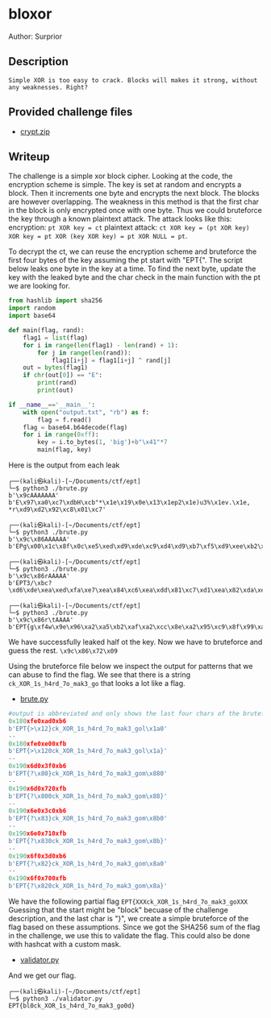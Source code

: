 # bloxor
Author: Surprior

## Description
```
Simple XOR is too easy to crack. Blocks will makes it strong, without any weaknesses. Right?
```

## Provided challenge files
* [crypt.zip](../crypt.zip)

## Writeup

The challenge is a simple xor block cipher. Looking at the code, the encryption scheme is simple. The key is set at random and encrypts a block. Then it increments one byte and encrypts the next block. The blocks are however overlapping. The weakness in this method is that the first char in the block is only encrypted once with one byte. Thus we could bruteforce the key through a known plaintext attack.
The attack looks like this: 
encryption: `pt XOR key = ct` 
plaintext attack: `ct XOR key = (pt XOR key) XOR key = pt XOR (key XOR key) = pt XOR NULL = pt`.

To decrypt the ct, we can reuse the encryption scheme and bruteforce the first four bytes of the key assuming the pt start with "EPT{". The script below leaks one byte in the key at a time. To find the next byte, update the key with the leaked byte and the char check in the main function with the pt we are looking for.

```python
from hashlib import sha256
import random
import base64

def main(flag, rand):
    flag1 = list(flag)
    for i in range(len(flag1) - len(rand) + 1):
        for j in range(len(rand)):
            flag1[i+j] = flag1[i+j] ^ rand[j]
    out = bytes(flag1)
    if chr(out[0]) == "E":
        print(rand)
        print(out)

if __name__=='__main__':
    with open("output.txt", "rb") as f:
        flag = f.read()
    flag = base64.b64decode(flag)
    for i in range(0xff):
        key = i.to_bytes(1, 'big')+b"\x41"*7
        main(flag, key)
```

Here is the output from each leak

```
┌──(kali㉿kali)-[~/Documents/ctf/ept]
└─$ python3 ./brute.py
b'\x9cAAAAAAA'
b'E\x97\xa0\xc7\xdbH\xcb"*\x1e\x19\x0e\x13\x1ep2\x1e)u3%\x1ev.\x1e, *r\xd9\xd2\x92\xc8\x01\xc7'

┌──(kali㉿kali)-[~/Documents/ctf/ept]
└─$ python3 ./brute.py
b'\x9c\x86AAAAAA'
b'EPg\x00\x1c\x8f\x0c\xe5\xed\xd9\xde\xc9\xd4\xd9\xb7\xf5\xd9\xee\xb2\xf4\xe2\xd9\xb1\xe9\xd9\xeb\xe7\xed\xb5\xd9\xd2\x92\xc8\x01\xc7'

┌──(kali㉿kali)-[~/Documents/ctf/ept]
└─$ python3 ./brute.py
b'\x9c\x86rAAAAA'
b'EPT3/\xbc?\xd6\xde\xea\xed\xfa\xe7\xea\x84\xc6\xea\xdd\x81\xc7\xd1\xea\x82\xda\xea\xd8\xd4\xde\x86\xea\xd2\x92\xc8\x01\xc7'

┌──(kali㉿kali)-[~/Documents/ctf/ept]
└─$ python3 ./brute.py
b'\x9c\x86r\tAAAA'
b'EPT{g\xf4w\x9e\x96\xa2\xa5\xb2\xaf\xa2\xcc\x8e\xa2\x95\xc9\x8f\x99\xa2\xca\x92\xa2\x90\x9c\x96\xce\xa2\x9a\x92\xc8\x01\xc7'
```
We have successfully leaked half ot the key. Now we have to bruteforce and guess the rest.
`\x9c\x86\x72\x09`

Using the bruteforce file below we inspect the output for patterns that we can abuse to find the flag. We see that there is a string `ck_XOR_1s_h4rd_7o_mak3_go` that looks a lot like a flag. 

* [brute.py](brute.py)

```python
#output is abbreviated and only shows the last four chars of the bruteforced key
0x180xfe0xad0xb6
b'EPT{>\x12}ck_XOR_1s_h4rd_7o_mak3_gol\x1a0'
--
0x180xfe0xe00xfb
b'EPT{>\x120ck_XOR_1s_h4rd_7o_mak3_gol\x1a}'
--
0x190x6d0x3f0xb6
b'EPT{?\x80}ck_XOR_1s_h4rd_7o_mak3_gom\x880'
--
0x190x6d0x720xfb
b'EPT{?\x800ck_XOR_1s_h4rd_7o_mak3_gom\x88}'
--
0x190x6e0x3c0xb6
b'EPT{?\x83}ck_XOR_1s_h4rd_7o_mak3_gom\x8b0'
--
0x190x6e0x710xfb
b'EPT{?\x830ck_XOR_1s_h4rd_7o_mak3_gom\x8b}'
--
0x190x6f0x3d0xb6
b'EPT{?\x82}ck_XOR_1s_h4rd_7o_mak3_gom\x8a0'
--
0x190x6f0x700xfb
b'EPT{?\x820ck_XOR_1s_h4rd_7o_mak3_gom\x8a}'
```
We have the following partial flag `EPT{XXXck_XOR_1s_h4rd_7o_mak3_goXXX`
Guessing that the start might be "block" becuase of the challenge description, and the last char is "}", we create a simple bruteforce of the flag based on these assumptions. Since we got the SHA256 sum of the flag in the challenge, we use this to validate the flag. This could also be done with hashcat with a custom mask.
* [validator.py](validator.py)

And we get our flag.
```
┌──(kali㉿kali)-[~/Documents/ctf/ept]
└─$ python3 ./validator.py
EPT{bl0ck_XOR_1s_h4rd_7o_mak3_go0d}
```
